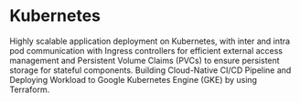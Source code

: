 # Kubernetes
Highly scalable application deployment on Kubernetes, with inter and intra pod communication with Ingress controllers for efficient external access management and Persistent Volume Claims (PVCs) to ensure persistent storage for stateful components. 
Building Cloud-Native CI/CD Pipeline and Deploying Workload to Google Kubernetes Engine (GKE) by using Terraform.

